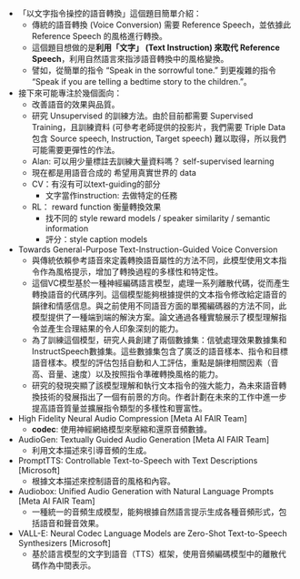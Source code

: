 * 「以文字指令操控的語音轉換」這個題目簡單介紹：
	* 傳統的語音轉換 (Voice Conversion) 需要 Reference Speech，並依據此 Reference Speech 的風格進行轉換。
	* 這個題目想做的是**利用「文字」 (Text Instruction) 來取代 Reference Speech**，利用自然語言來指涉語音轉換中的風格變換。
	* 譬如，從簡單的指令 “Speak in the sorrowful tone.” 到更複雜的指令 “Speak if you are telling a bedtime story to the children.”。
* 接下來可能專注於幾個面向：
	* 改善語音的效果與品質。
	* 研究 Unsupervised 的訓練方法。由於目前都需要 Supervised Training，且訓練資料 (可參考老師提供的投影片，我們需要 Triple Data 包含 Source speech, Instruction, Target speech) 難以取得，所以我們可能需要更彈性的作法。
	* Alan: 可以用少量標註去訓練大量資料嗎？ self-supervised learning
	* 現在都是用語音合成的 希望用真實世界的 data
	* CV：有沒有可以text-guiding的部分
		* 文字當作instruction: 去做特定的任務
	* RL： reward function 衡量轉換效果
		* 找不同的 style reward models / speaker similarity / semantic information
		* 評分：style caption models
* Towards General-Purpose Text-Instruction-Guided Voice Conversion
	* 與傳統依賴參考語音來定義轉換語音屬性的方法不同，此模型使用文本指令作為風格提示，增加了轉換過程的多樣性和特定性。
	* 這個VC模型基於一種神經編碼語言模型，處理一系列離散代碼，從而產生轉換語音的代碼序列。這個模型能夠根據提供的文本指令修改給定語音的韻律和情感信息。與之前使用不同語音方面的單獨編碼器的方法不同，此模型提供了一種端到端的解決方案。論文通過各種實驗展示了模型理解指令並產生合理結果的令人印象深刻的能力。
	* 為了訓練這個模型，研究人員創建了兩個數據集：信號處理效果數據集和InstructSpeech數據集。這些數據集包含了廣泛的語音樣本、指令和目標語音樣本。模型的評估包括自動和人工評估，重點是韻律相關因素（音高、音量、速度）以及按照指令準確轉換風格的能力。
	* 研究的發現突顯了該模型理解和執行文本指令的強大能力，為未來語音轉換技術的發展指出了一個有前景的方向。作者計劃在未來的工作中進一步提高語音質量並擴展指令類型的多樣性和豐富性。
* High Fidelity Neural Audio Compression [Meta AI FAIR Team]
	* **codec**: 使用神經網絡模型來壓縮和還原音頻數據。
* AudioGen: Textually Guided Audio Generation [Meta AI FAIR Team]
	* 利用文本描述來引導音頻的生成。
* PromptTTS: Controllable Text-to-Speech with Text Descriptions [Microsoft]
	* 根據文本描述來控制語音的風格和內容。
* Audiobox: Unified Audio Generation with Natural Language Prompts [Meta AI FAIR Team]
	* 一種統一的音頻生成模型，能夠根據自然語言提示生成各種音頻形式，包括語音和聲音效果。
* VALL-E: Neural Codec Language Models are Zero-Shot Text-to-Speech Synthesizers [Microsoft]
	* 基於語言模型的文字到語音（TTS）框架，使用音頻編碼模型中的離散代碼作為中間表示。